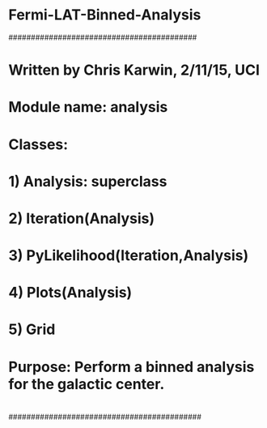 # Fermi-LAT-Binned-Analysis

##########################################
# 
# Written by Chris Karwin, 2/11/15, UCI
# Module name: analysis
# Classes: 
#       1) Analysis: superclass
#       2) Iteration(Analysis)
#       3) PyLikelihood(Iteration,Analysis)
#       4) Plots(Analysis)
#       5) Grid
#
#       Purpose: Perform a binned analysis for the galactic center.
#
###########################################
